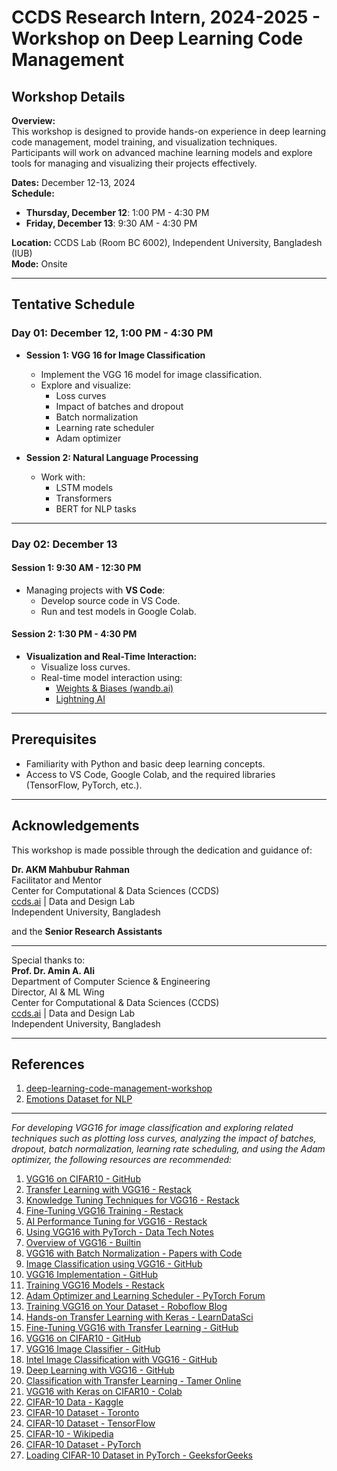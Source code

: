 # CCDS Research Intern, 2024-2025 - Workshop on Deep Learning Code Management

## Workshop Details

**Overview:**  
This workshop is designed to provide hands-on experience in deep learning code management, model training, and visualization techniques. Participants will work on advanced machine learning models and explore tools for managing and visualizing their projects effectively.

**Dates:** December 12-13, 2024  
**Schedule:**  
- **Thursday, December 12**: 1:00 PM - 4:30 PM  
- **Friday, December 13**: 9:30 AM - 4:30 PM  

**Location:** CCDS Lab (Room BC 6002), Independent University, Bangladesh (IUB)  
**Mode:** Onsite  



---

## Tentative Schedule

### **Day 01: December 12, 1:00 PM - 4:30 PM**
- **Session 1: VGG 16 for Image Classification**
  - Implement the VGG 16 model for image classification.
  - Explore and visualize:
    - Loss curves
    - Impact of batches and dropout
    - Batch normalization
    - Learning rate scheduler
    - Adam optimizer

- **Session 2: Natural Language Processing**
  - Work with:
    - LSTM models
    - Transformers
    - BERT for NLP tasks

---

### **Day 02: December 13**
#### **Session 1: 9:30 AM - 12:30 PM**
- Managing projects with **VS Code**:
  - Develop source code in VS Code.
  - Run and test models in Google Colab.

#### **Session 2: 1:30 PM - 4:30 PM**
- **Visualization and Real-Time Interaction:**
  - Visualize loss curves.
  - Real-time model interaction using:
    - [Weights & Biases (wandb.ai)](https://wandb.ai)
    - [Lightning AI](https://lightning.ai)

---

## Prerequisites
- Familiarity with Python and basic deep learning concepts.
- Access to VS Code, Google Colab, and the required libraries (TensorFlow, PyTorch, etc.).

---
## Acknowledgements

This workshop is made possible through the dedication and guidance of:

**Dr. AKM Mahbubur Rahman**  
  Facilitator and Mentor  
  Center for Computational & Data Sciences (CCDS)  
  [ccds.ai](https://ccds.ai) | Data and Design Lab  
  Independent University, Bangladesh  

  and the **Senior Research Assistants**  

---

Special thanks to:  
**Prof. Dr. Amin A. Ali**  
Department of Computer Science & Engineering  
Director, AI & ML Wing  
Center for Computational & Data Sciences (CCDS)  
[ccds.ai](https://ccds.ai) | Data and Design Lab  
Independent University, Bangladesh  



---

## References

1. [deep-learning-code-management-workshop](https://github.com/mirsazzathossain/deep-learning-code-management-workshop)
2. [Emotions Dataset for NLP](https://www.kaggle.com/datasets/praveengovi/emotions-dataset-for-nlp)

---


*For developing VGG16 for image classification and exploring related techniques such as plotting loss curves, analyzing the impact of batches, dropout, batch normalization, learning rate scheduling, and using the Adam optimizer, the following resources are recommended:*

1. [VGG16 on CIFAR10 - GitHub](https://github.com/aknakshay/VGG16---CIFAR10/blob/master/VGG16.ipynb)  
2. [Transfer Learning with VGG16 - Restack](https://www.restack.io/p/vgg16-pytorch-answer-transfer-learning-cat-ai)  
3. [Knowledge Tuning Techniques for VGG16 - Restack](https://www.restack.io/p/vgg16-knowledge-tuning-techniques-cat-ai)  
4. [Fine-Tuning VGG16 Training - Restack](https://www.restack.io/p/fine-tuning-answer-vgg16-training-cat-ai)  
5. [AI Performance Tuning for VGG16 - Restack](https://www.restack.io/p/ai-performance-tuning-answer-vgg16-tuning-cat-ai)  
6. [Using VGG16 with PyTorch - Data Tech Notes](https://www.datatechnotes.com/2024/10/how-to-use-vgg-model-with-pytorch.html)  
7. [Overview of VGG16 - Builtin](https://builtin.com/machine-learning/vgg16)  
8. [VGG16 with Batch Normalization - Papers with Code](https://paperswithcode.com/model/vgg?variant=vgg-16-with-batch-normalization)  
9. [Image Classification using VGG16 - GitHub](https://github.com/Adithia88/Image-Classification-using-VGG16)  
10. [VGG16 Implementation - GitHub](https://github.com/trzy/VGG16)  
11. [Training VGG16 Models - Restack](https://www.restack.io/p/neural-networks-answer-training-vgg16-models-cat-ai)  
12. [Adam Optimizer and Learning Scheduler - PyTorch Forum](https://discuss.pytorch.org/t/with-adam-optimizer-is-it-necessary-to-use-a-learning-scheduler/66477)  
13. [Training VGG16 on Your Dataset - Roboflow Blog](https://blog.roboflow.com/how-to-train-a-vgg-16-image-classification-model-on-your-own-dataset/)  
14. [Hands-on Transfer Learning with Keras - LearnDataSci](https://www.learndatasci.com/tutorials/hands-on-transfer-learning-keras/)  
15. [Fine-Tuning VGG16 with Transfer Learning - GitHub](https://github.com/AbdulrahmanElshafie/Fine-Tuning-VGG16---Image-Classification-with-Transfer-Learning-and-Fine-Tuning)  
16. [VGG16 on CIFAR10 - GitHub](https://github.com/aknakshay/VGG16---CIFAR10)  
17. [VGG16 Image Classifier - GitHub](https://github.com/artificialcoder02/Vgg16_Image_Classifier)  
18. [Intel Image Classification with VGG16 - GitHub](https://github.com/nisarbalti4/Intel-Image-Classification-with-VGG16---Transfer-Learning-and-Fine-Tuning)  
19. [Deep Learning with VGG16 - GitHub](https://github.com/KhushiBhadange/Deep-Learning-Image-Recognition-with-VGG16)  
20. [Classification with Transfer Learning - Tamer Online](https://tameronline.github.io/Classification-with-Transfer-Learning/)  
21. [VGG16 with Keras on CIFAR10 - Colab](https://colab.research.google.com/github/pravinkr/vgg16-cifar10-with-keras/blob/master/cifar_10_with_VGG16_keras.ipynb)  
22. [CIFAR-10 Data - Kaggle](https://www.kaggle.com/competitions/cifar-10/data)  
23. [CIFAR-10 Dataset - Toronto](https://www.cs.toronto.edu/~kriz/cifar.html)  
24. [CIFAR-10 Dataset - TensorFlow](https://www.tensorflow.org/datasets/catalog/cifar10)  
25. [CIFAR-10 - Wikipedia](https://en.wikipedia.org/wiki/CIFAR-10)  
26. [CIFAR-10 Dataset - PyTorch](https://pytorch.org/vision/0.19/generated/torchvision.datasets.CIFAR10.html)  
27. [Loading CIFAR-10 Dataset in PyTorch - GeeksforGeeks](https://www.geeksforgeeks.org/how-to-load-cifar10-dataset-in-pytorch/)  
